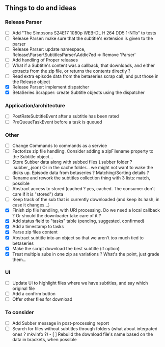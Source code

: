 ## Things to do and ideas

### Release Parser
- [ ] Add "The Simpsons S24E17 1080p WEB-DL H 264 DD5 1-NTb" to tests
- [ ] Release Parser: make sure that the subtitle's extension is given to the parser
- [ ] Release Parser: update namespace, Release\Parser\SubtitlesParser\Addic7ed => Remove 'Parser'
- [ ] Add handling of Proper releases
- [ ] What if a Subtitle's content was a callback, that downloads, and either extracts from the zip file, or
      returns the contents directly ?
- [ ] Read extra episode data from the betaseries scrap call, and put those in the Release object
- [x] Release Parser: implement dispatcher
- [x] BetaSeries Scrapper: create Subtitle objects using the dispatcher

### Application/architecture
- [ ] PostRateSubtitleEvent after a subtitle has been rated
- [ ] PreQueueTaskEvent before a task is queued

### Other
- [ ] Change Commands to commands as a service
- [ ] Factorize zip file handling. Consider adding a zipFilename property to the Subtitle object...
- [ ] Store Subber data along with subbed files (.subber folder ? .subber_<filename>.json)
      Or in the cache folder... we might not want to wake the disks up.
      Episode data from betaseries ?
      Matching/Sorting details ?
- [ ] Rename and rework the subtitles collection thing with 3 lists: match, possible
- [ ] Abstract access to stored (cached ? yes, cached. The consumer don't care if it is "stored") data
- [ ] Keep track of the sub that is currently downloaded (and keep its hash, in case it changes...)
- [x] Finish zip file handling, with URI processing. Do we need a local callback ? Or should the downloader take care of it ?
- [x] Add status field to "tasks" table (pending, suggested, confirmed)
- [x] Add a timestamp to tasks
- [x] Parse zip files content
- [x] Abstract subtitle into an object so that we aren't too much tied to betaseries
- [x] Make the script download the best subtitle (if option)
- [x] Treat multiple subs in one zip as variations ? What's the point, just grade them...

### UI
- [ ] Update UI to highlight files where we have subtitles, and say which original file
- [ ] Add a confirm button
- [ ] Offer other files for download

### To consider
- [ ] Add Subber message in post-processing report
- [ ] Search for files without subtitles through folders (what about integrated ones ? mkvinfo ?)
      - [ ] Rebuild the download file's name based on the data in brackets, when possible

